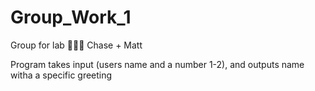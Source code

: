 # Group_Work_1
Group for lab 😤😤😤
Chase + Matt

Program takes input (users name and a number 1-2), and outputs name witha a specific greeting
